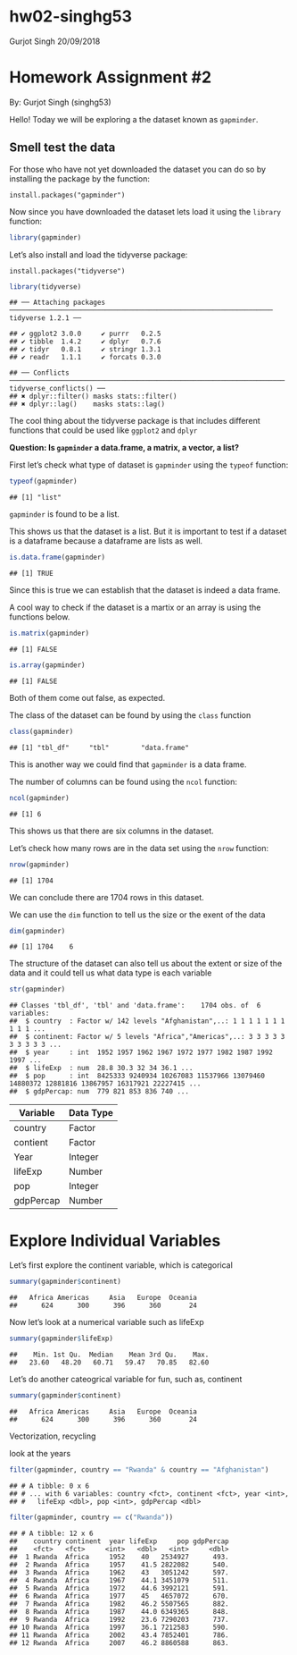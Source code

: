 hw02-singhg53
================
Gurjot Singh
20/09/2018

# Homework Assignment \#2

By: Gurjot Singh (singhg53)

Hello\! Today we will be exploring a the dataset known as `gapminder`.

## Smell test the data

For those who have not yet downloaded the dataset you can do so by
installing the package by the function:

`install.packages("gapminder")`

Now since you have downloaded the dataset lets load it using the
`library` function:

``` r
library(gapminder)
```

Let’s also install and load the tidyverse
    package:

`install.packages("tidyverse")`

``` r
library(tidyverse)
```

    ## ── Attaching packages ────────────────────────────────────────────────────────────────── tidyverse 1.2.1 ──

    ## ✔ ggplot2 3.0.0     ✔ purrr   0.2.5
    ## ✔ tibble  1.4.2     ✔ dplyr   0.7.6
    ## ✔ tidyr   0.8.1     ✔ stringr 1.3.1
    ## ✔ readr   1.1.1     ✔ forcats 0.3.0

    ## ── Conflicts ───────────────────────────────────────────────────────────────────── tidyverse_conflicts() ──
    ## ✖ dplyr::filter() masks stats::filter()
    ## ✖ dplyr::lag()    masks stats::lag()

The cool thing about the tidyverse package is that includes different
functions that could be used like `ggplot2` and `dplyr`

**Question: Is `gapminder` a data.frame, a matrix, a vector, a list?**

First let’s check what type of dataset is `gapminder` using the `typeof`
function:

``` r
typeof(gapminder)
```

    ## [1] "list"

`gapminder` is found to be a list.

This shows us that the dataset is a list. But it is important to test if
a dataset is a dataframe because a dataframe are lists as well.

``` r
is.data.frame(gapminder)
```

    ## [1] TRUE

Since this is true we can establish that the dataset is indeed a data
frame.

A cool way to check if the dataset is a martix or an array is using the
functions below.

``` r
is.matrix(gapminder)
```

    ## [1] FALSE

``` r
is.array(gapminder)
```

    ## [1] FALSE

Both of them come out false, as expected.

The class of the dataset can be found by using the `class` function

``` r
class(gapminder)
```

    ## [1] "tbl_df"     "tbl"        "data.frame"

This is another way we could find that `gapminder` is a data frame.

The number of columns can be found using the `ncol` function:

``` r
ncol(gapminder)
```

    ## [1] 6

This shows us that there are six columns in the dataset.

Let’s check how many rows are in the data set using the `nrow` function:

``` r
nrow(gapminder)
```

    ## [1] 1704

We can conclude there are 1704 rows in this dataset.

We can use the `dim` function to tell us the size or the exent of the
data

``` r
dim(gapminder)
```

    ## [1] 1704    6

The structure of the dataset can also tell us about the extent or size
of the data and it could tell us what data type is each
    variable

``` r
str(gapminder)
```

    ## Classes 'tbl_df', 'tbl' and 'data.frame':    1704 obs. of  6 variables:
    ##  $ country  : Factor w/ 142 levels "Afghanistan",..: 1 1 1 1 1 1 1 1 1 1 ...
    ##  $ continent: Factor w/ 5 levels "Africa","Americas",..: 3 3 3 3 3 3 3 3 3 3 ...
    ##  $ year     : int  1952 1957 1962 1967 1972 1977 1982 1987 1992 1997 ...
    ##  $ lifeExp  : num  28.8 30.3 32 34 36.1 ...
    ##  $ pop      : int  8425333 9240934 10267083 11537966 13079460 14880372 12881816 13867957 16317921 22227415 ...
    ##  $ gdpPercap: num  779 821 853 836 740 ...

| **Variable** | **Data Type** |
| ------------ | ------------- |
| country      | Factor        |
| contient     | Factor        |
| Year         | Integer       |
| lifeExp      | Number        |
| pop          | Integer       |
| gdpPercap    | Number        |

# Explore Individual Variables

Let’s first explore the continent variable, which is categorical

``` r
summary(gapminder$continent)
```

    ##   Africa Americas     Asia   Europe  Oceania 
    ##      624      300      396      360       24

Now let’s look at a numerical variable such as lifeExp

``` r
summary(gapminder$lifeExp)
```

    ##    Min. 1st Qu.  Median    Mean 3rd Qu.    Max. 
    ##   23.60   48.20   60.71   59.47   70.85   82.60

Let’s do another cateogrical variable for fun, such as, continent

``` r
summary(gapminder$continent)
```

    ##   Africa Americas     Asia   Europe  Oceania 
    ##      624      300      396      360       24

Vectorization, recycling

look at the years

``` r
filter(gapminder, country == "Rwanda" & country == "Afghanistan")
```

    ## # A tibble: 0 x 6
    ## # ... with 6 variables: country <fct>, continent <fct>, year <int>,
    ## #   lifeExp <dbl>, pop <int>, gdpPercap <dbl>

``` r
filter(gapminder, country == c("Rwanda"))
```

    ## # A tibble: 12 x 6
    ##    country continent  year lifeExp     pop gdpPercap
    ##    <fct>   <fct>     <int>   <dbl>   <int>     <dbl>
    ##  1 Rwanda  Africa     1952    40   2534927      493.
    ##  2 Rwanda  Africa     1957    41.5 2822082      540.
    ##  3 Rwanda  Africa     1962    43   3051242      597.
    ##  4 Rwanda  Africa     1967    44.1 3451079      511.
    ##  5 Rwanda  Africa     1972    44.6 3992121      591.
    ##  6 Rwanda  Africa     1977    45   4657072      670.
    ##  7 Rwanda  Africa     1982    46.2 5507565      882.
    ##  8 Rwanda  Africa     1987    44.0 6349365      848.
    ##  9 Rwanda  Africa     1992    23.6 7290203      737.
    ## 10 Rwanda  Africa     1997    36.1 7212583      590.
    ## 11 Rwanda  Africa     2002    43.4 7852401      786.
    ## 12 Rwanda  Africa     2007    46.2 8860588      863.
